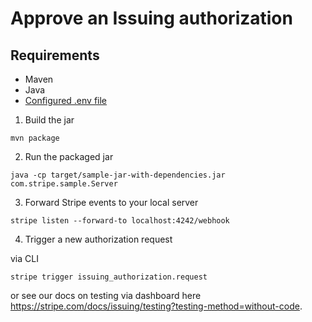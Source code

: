 # Approve an Issuing authorization

## Requirements

- Maven
- Java
- [Configured .env file](../README.md)

1. Build the jar

```
mvn package
```

2. Run the packaged jar

```
java -cp target/sample-jar-with-dependencies.jar com.stripe.sample.Server
```

3. Forward Stripe events to your local server

```
stripe listen --forward-to localhost:4242/webhook
```

4. Trigger a new authorization request

via CLI

```
stripe trigger issuing_authorization.request
```

or see our docs on testing via dashboard here https://stripe.com/docs/issuing/testing?testing-method=without-code.
